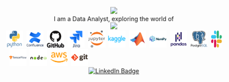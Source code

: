 <div id="header" align="center">
  <img src="https://media.giphy.com/media/vTNWp0OA3qg9dBzhog/giphy.gif" width="200"/> <br>
  I am a Data Analyst, exploring the world of <br>
  <img src="https://media.giphy.com/media/ljc6ari0tPc3pBwzkF/giphy.gif" width="200"/>
</div>
<div>
  <img src="https://github.com/devicons/devicon/blob/master/icons/python/python-original-wordmark.svg" title="Python" alt="Python" width="40" height="40"/>&nbsp;
  <img src="https://github.com/devicons/devicon/blob/master/icons/confluence/confluence-original-wordmark.svg" title="Confluence" alt="Confluence" width="40" height="40"/>&nbsp;
  <img src="https://github.com/devicons/devicon/blob/master/icons/github/github-original-wordmark.svg" title="GitHub" alt="Github" width="40" height="40"/>&nbsp;
  <img src="https://github.com/devicons/devicon/blob/master/icons/jira/jira-original-wordmark.svg" title="Jira" alt="Jira" width="40" height="40"/>&nbsp;
  <img src="https://github.com/devicons/devicon/blob/master/icons/jupyter/jupyter-original-wordmark.svg" title="Jupyter" alt="Jupyter" width="40" height="40"/>&nbsp;
  <img src="https://github.com/devicons/devicon/blob/master/icons/kaggle/kaggle-original-wordmark.svg" title="Kaggle" alt="Kaggle" width="40" height="40"/>&nbsp;
  <img src="https://github.com/devicons/devicon/blob/master/icons/matlab/matlab-original.svg"  title="MatLab" alt="MatLab" width="40" height="40"/>&nbsp;
  <img src="https://github.com/devicons/devicon/blob/master/icons/numpy/numpy-original-wordmark.svg" title="NumPy" alt="NumPy" width="40" height="40"/>&nbsp;
  <img src="https://github.com/devicons/devicon/blob/master/icons/pandas/pandas-original-wordmark.svg" title="Pandas" alt="Pandas" width="40" height="40"/>&nbsp;
  <img src="https://github.com/devicons/devicon/blob/master/icons/postgresql/postgresql-original-wordmark.svg" title="PostgreSQL" alt="PostgreSQL" width="40" height="40"/>&nbsp;
  <img src="https://github.com/devicons/devicon/blob/master/icons/slack/slack-original.svg" title="Slack"  alt="Slack" width="25" height="40"/>&nbsp;
  <img src="https://github.com/devicons/devicon/blob/master/icons/tensorflow/tensorflow-original-wordmark.svg" title="TensorFlow"  alt="TensorFlow" width="40" height="40"/>&nbsp;
  <img src="https://github.com/devicons/devicon/blob/master/icons/nodejs/nodejs-original-wordmark.svg" title="NodeJS" alt="NodeJS" width="40" height="40"/>&nbsp;
  <img src="https://github.com/devicons/devicon/blob/master/icons/amazonwebservices/amazonwebservices-plain-wordmark.svg" title="AWS" alt="AWS" width="40" height="40"/>&nbsp;
  <img src="https://github.com/devicons/devicon/blob/master/icons/git/git-original-wordmark.svg" title="Git" **alt="Git" width="40" height="40"/>
</div>

<div id="header" align="center">
  
</div>

<div id="badges" align="center">
  <a href="https://www.linkedin.com/in/ananya-swami-259504121/">
    <img src="https://img.shields.io/badge/LinkedIn-blue?style=for-the-badge&logo=linkedin&logoColor=white" alt="LinkedIn Badge"/>
  </a>
</div>
